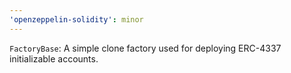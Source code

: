 ```yaml
---
'openzeppelin-solidity': minor
---
```


`FactoryBase`: A simple clone factory used for deploying ERC-4337 initializable accounts.
